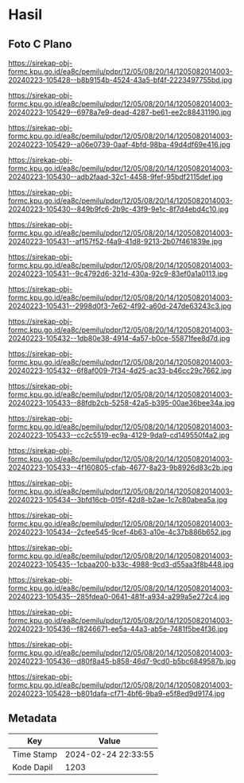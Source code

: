 # Hasil

## Foto C Plano

https://sirekap-obj-formc.kpu.go.id/ea8c/pemilu/pdpr/12/05/08/20/14/1205082014003-20240223-105428--b8b9154b-4524-43a5-bf4f-2223497755bd.jpg

https://sirekap-obj-formc.kpu.go.id/ea8c/pemilu/pdpr/12/05/08/20/14/1205082014003-20240223-105429--6978a7e9-dead-4287-be61-ee2c88431190.jpg

https://sirekap-obj-formc.kpu.go.id/ea8c/pemilu/pdpr/12/05/08/20/14/1205082014003-20240223-105429--a06e0739-0aaf-4bfd-98ba-49d4df69e416.jpg

https://sirekap-obj-formc.kpu.go.id/ea8c/pemilu/pdpr/12/05/08/20/14/1205082014003-20240223-105430--adb2faad-32c1-4458-9fef-95bdf2115def.jpg

https://sirekap-obj-formc.kpu.go.id/ea8c/pemilu/pdpr/12/05/08/20/14/1205082014003-20240223-105430--849b9fc6-2b9c-43f9-9e1c-8f7d4ebd4c10.jpg

https://sirekap-obj-formc.kpu.go.id/ea8c/pemilu/pdpr/12/05/08/20/14/1205082014003-20240223-105431--af157f52-f4a9-41d8-9213-2b07f461839e.jpg

https://sirekap-obj-formc.kpu.go.id/ea8c/pemilu/pdpr/12/05/08/20/14/1205082014003-20240223-105431--9c4792d6-321d-430a-92c9-83ef0a1a0113.jpg

https://sirekap-obj-formc.kpu.go.id/ea8c/pemilu/pdpr/12/05/08/20/14/1205082014003-20240223-105431--2998d0f3-7e62-4f92-a60d-247de63243c3.jpg

https://sirekap-obj-formc.kpu.go.id/ea8c/pemilu/pdpr/12/05/08/20/14/1205082014003-20240223-105432--1db80e38-4914-4a57-b0ce-55871fee8d7d.jpg

https://sirekap-obj-formc.kpu.go.id/ea8c/pemilu/pdpr/12/05/08/20/14/1205082014003-20240223-105432--6f8af009-7f34-4d25-ac33-b46cc29c7662.jpg

https://sirekap-obj-formc.kpu.go.id/ea8c/pemilu/pdpr/12/05/08/20/14/1205082014003-20240223-105433--88fdb2cb-5258-42a5-b395-00ae36bee34a.jpg

https://sirekap-obj-formc.kpu.go.id/ea8c/pemilu/pdpr/12/05/08/20/14/1205082014003-20240223-105433--cc2c5519-ec9a-4129-9da9-cd149550f4a2.jpg

https://sirekap-obj-formc.kpu.go.id/ea8c/pemilu/pdpr/12/05/08/20/14/1205082014003-20240223-105433--4f160805-cfab-4677-8a23-9b8926d83c2b.jpg

https://sirekap-obj-formc.kpu.go.id/ea8c/pemilu/pdpr/12/05/08/20/14/1205082014003-20240223-105434--3bfd16cb-015f-42d8-b2ae-1c7c80abea5a.jpg

https://sirekap-obj-formc.kpu.go.id/ea8c/pemilu/pdpr/12/05/08/20/14/1205082014003-20240223-105434--2cfee545-9cef-4b63-a10e-4c37b886b652.jpg

https://sirekap-obj-formc.kpu.go.id/ea8c/pemilu/pdpr/12/05/08/20/14/1205082014003-20240223-105435--1cbaa200-b33c-4988-9cd3-d55aa3f8b448.jpg

https://sirekap-obj-formc.kpu.go.id/ea8c/pemilu/pdpr/12/05/08/20/14/1205082014003-20240223-105435--285fdea0-0641-481f-a934-a299a5e272c4.jpg

https://sirekap-obj-formc.kpu.go.id/ea8c/pemilu/pdpr/12/05/08/20/14/1205082014003-20240223-105436--f8246671-ee5a-44a3-ab5e-7481f5be4f36.jpg

https://sirekap-obj-formc.kpu.go.id/ea8c/pemilu/pdpr/12/05/08/20/14/1205082014003-20240223-105436--d80f8a45-b858-46d7-9cd0-b5bc6849587b.jpg

https://sirekap-obj-formc.kpu.go.id/ea8c/pemilu/pdpr/12/05/08/20/14/1205082014003-20240223-105428--b801dafa-cf71-4bf6-9ba9-e5f8ed9d9174.jpg


## Metadata

| Key        | Value               |
| ---------- | ------------------- |
| Time Stamp | 2024-02-24 22:33:55 |
| Kode Dapil | 1203                |



